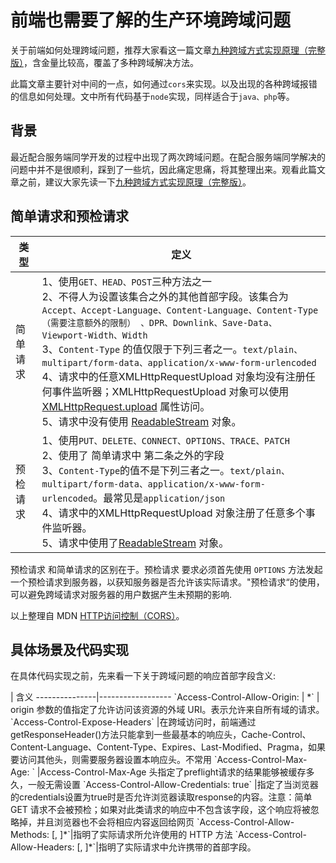 
# 前端也需要了解的生产环境跨域问题

关于前端如何处理跨域问题，推荐大家看这一篇文章[九种跨域方式实现原理（完整版）](https://github.com/ljianshu/Blog/issues/55)，含金量比较高，覆盖了多种跨域解决方法。

此篇文章主要针对中间的一点，如何通过`cors`来实现。以及出现的各种跨域报错的信息如何处理。文中所有代码基于`node`实现，同样适合于`java、php`等。


## 背景
最近配合服务端同学开发的过程中出现了两次跨域问题。在配合服务端同学解决的问题中并不是很顺利，踩到了一些坑，因此痛定思痛，将其整理出来。观看此篇文章之前，建议大家先读一下[九种跨域方式实现原理（完整版）](https://github.com/ljianshu/Blog/issues/55)。


## 简单请求和预检请求

类型        | 定义
------------|--------------------------
简单请求     |1、使用`GET、HEAD、POST`三种方法之一 <br/> 2、不得人为设置该集合之外的其他首部字段。该集合为`Accept、Accept-Language、Content-Language、Content-Type（需要注意额外的限制） 、DPR、Downlink、Save-Data、Viewport-Width、Width`<br/> 3、`Content-Type` 的值仅限于下列三者之一。`text/plain、multipart/form-data、application/x-www-form-urlencoded`<br/>4、请求中的任意XMLHttpRequestUpload 对象均没有注册任何事件监听器；XMLHttpRequestUpload 对象可以使用 [XMLHttpRequest.upload](https://developer.mozilla.org/zh-CN/docs/Web/API/XMLHttpRequest/upload) 属性访问。<br/> 5、请求中没有使用 [ReadableStream](https://developer.mozilla.org/zh-CN/docs/Web/API/ReadableStream) 对象。
预检请求     |1、使用`PUT、DELETE、CONNECT、OPTIONS、TRACE、PATCH` <br/> 2、使用了 简单请求中 第二条之外的字段 <br/>3、`Content-Type`的值不是下列三者之一。`text/plain、multipart/form-data、application/x-www-form-urlencoded`。最常见是`application/json`<br/>4、请求中的XMLHttpRequestUpload 对象注册了任意多个事件监听器。<br/> 5、请求中使用了[ReadableStream](https://developer.mozilla.org/zh-CN/docs/Web/API/ReadableStream) 对象。

预检请求 和简单请求的区别在于。预检请求 要求必须首先使用 `OPTIONS` 方法发起一个预检请求到服务器，以获知服务器是否允许该实际请求。"预检请求“的使用，可以避免跨域请求对服务器的用户数据产生未预期的影响.

以上整理自 MDN [HTTP访问控制（CORS）](https://developer.mozilla.org/zh-CN/docs/Web/HTTP/Access_control_CORS)。


## 具体场景及代码实现

在具体代码实现之前，先来看一下关于跨域问题的响应首部字段含义:

<div style="width:360px"></div> |   含义
---------------|------------------
`Access-Control-Allow-Origin: <origin> | *`   | origin 参数的值指定了允许访问该资源的外域 URI。表示允许来自所有域的请求。
`Access-Control-Expose-Headers`               |在跨域访问时，前端通过getResponseHeader()方法只能拿到一些最基本的响应头，Cache-Control、Content-Language、Content-Type、Expires、Last-Modified、Pragma，如果要访问其他头，则需要服务器设置本响应头。不常用
`Access-Control-Max-Age: <delta-seconds>`     |Access-Control-Max-Age 头指定了preflight请求的结果能够被缓存多久，一般无需设置
`Access-Control-Allow-Credentials: true`      |指定了当浏览器的credentials设置为true时是否允许浏览器读取response的内容。注意：简单 GET 请求不会被预检；如果对此类请求的响应中不包含该字段，这个响应将被忽略掉，并且浏览器也不会将相应内容返回给网页
`Access-Control-Allow-Methods: <method>[, <method>]*`|指明了实际请求所允许使用的 HTTP 方法
`Access-Control-Allow-Headers: <field-name>[, <field-name>]*`|指明了实际请求中允许携带的首部字段。




























